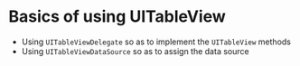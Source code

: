 Basics of using UITableView
==

* Using `UITableViewDelegate` so as to implement the `UITableView` methods
* Using `UITableViewDataSource` so as to assign the data source
